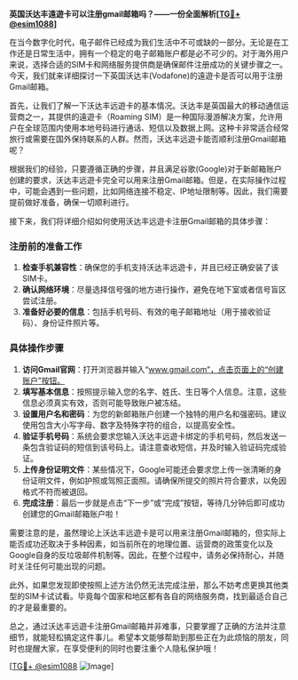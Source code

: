 **英国沃达丰遠遊卡可以注册gmail邮箱吗？——一份全面解析[[TG💪+ @esim1088](https://t.me/s/esim1088)]**

在当今数字化时代，电子邮件已经成为我们生活中不可或缺的一部分。无论是在工作还是日常生活中，拥有一个稳定的电子邮箱账户都是必不可少的。对于海外用户来说，选择合适的SIM卡和网络服务提供商是确保邮件注册成功的关键步骤之一。今天，我们就来详细探讨一下英国沃达丰(Vodafone)的遠遊卡是否可以用于注册Gmail邮箱。

首先，让我们了解一下沃达丰远遊卡的基本情况。沃达丰是英国最大的移动通信运营商之一，其提供的遠遊卡（Roaming SIM）是一种国际漫游解决方案，允许用户在全球范围内使用本地号码进行通话、短信以及数据上网。这种卡非常适合经常旅行或需要在国外保持联系的人群。然而，沃达丰远遊卡能否顺利注册Gmail邮箱呢？

根据我们的经验，只要遵循正确的步骤，并且满足谷歌(Google)对于新邮箱账户创建的要求，沃达丰远遊卡完全可以用来注册Gmail邮箱。但是，在实际操作过程中，可能会遇到一些问题，比如网络连接不稳定、IP地址限制等。因此，我们需要提前做好准备，确保一切顺利进行。

接下来，我们将详细介绍如何使用沃达丰远遊卡注册Gmail邮箱的具体步骤：

### 注册前的准备工作

1. **检查手机兼容性**：确保您的手机支持沃达丰远遊卡，并且已经正确安装了该SIM卡。
2. **确认网络环境**：尽量选择信号强的地方进行操作，避免在地下室或者信号盲区尝试注册。
3. **准备好必要的信息**：包括手机号码、有效的电子邮箱地址（用于接收验证码）、身份证件照片等。

### 具体操作步骤

1. **访问Gmail官网**：打开浏览器并输入“www.gmail.com”，点击页面上的“创建账户”按钮。
2. **填写基本信息**：按照提示输入您的名字、姓氏、生日等个人信息。注意，这些信息必须真实有效，否则可能导致账户被冻结。
3. **设置用户名和密码**：为您的新邮箱账户创建一个独特的用户名和强密码。建议使用包含大小写字母、数字及特殊字符的组合，以提高安全性。
4. **验证手机号码**：系统会要求您输入沃达丰远遊卡绑定的手机号码，然后发送一条包含验证码的短信到该号码上。请注意查收短信，并及时输入验证码完成验证。
5. **上传身份证明文件**：某些情况下，Google可能还会要求您上传一张清晰的身份证明文件，例如护照或驾照正面照。请确保所提交的照片符合要求，以免因格式不符而被退回。
6. **完成注册**：最后一步就是点击“下一步”或“完成”按钮，等待几分钟后即可成功创建您的Gmail邮箱账户啦！

需要注意的是，虽然理论上沃达丰远遊卡是可以用来注册Gmail邮箱的，但实际上能否成功还取决于多种因素，如当前所在的地理位置、运营商的政策变化以及Google自身的反垃圾邮件机制等。因此，在整个过程中，请务必保持耐心，并随时关注任何可能出现的问题。

此外，如果您发现即使按照上述方法仍然无法完成注册，那么不妨考虑更换其他类型的SIM卡试试看。毕竟每个国家和地区都有各自的网络服务商，找到最适合自己的才是最重要的。

总之，通过沃达丰远遊卡注册Gmail邮箱并非难事，只要掌握了正确的方法并注意细节，就能轻松搞定这件事儿。希望本文能够帮助到那些正在为此烦恼的朋友，同时也提醒大家，在享受便利的同时也要注重个人隐私保护哦！

[[TG💪+ @esim1088](https://t.me/s/esim1088) ![Image](https://i.postimg.cc/4NQfJmqS/Snipaste-2025-05-13-00-14-12.png)]